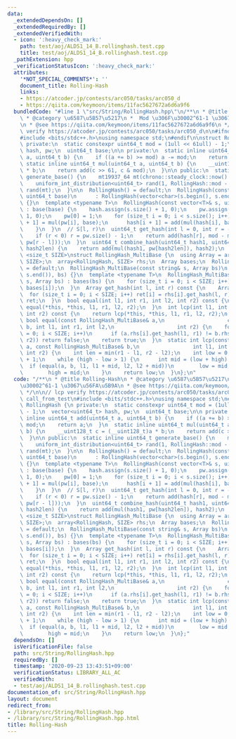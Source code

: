 ```yaml
---
data:
  _extendedDependsOn: []
  _extendedRequiredBy: []
  _extendedVerifiedWith:
  - icon: ':heavy_check_mark:'
    path: test/aoj/ALDS1_14_B.rollinghash.test.cpp
    title: test/aoj/ALDS1_14_B.rollinghash.test.cpp
  _pathExtension: hpp
  _verificationStatusIcon: ':heavy_check_mark:'
  attributes:
    '*NOT_SPECIAL_COMMENTS*': ''
    document_title: Rolling-Hash
    links:
    - https://atcoder.jp/contests/arc050/tasks/arc050_d
    - https://qiita.com/keymoon/items/11fac5627672a6d6a9f6
  bundledCode: "#line 1 \"src/String/RollingHash.hpp\"\n/**\n * @title Rolling-Hash\n\
    \ * @category \u6587\u5B57\u5217\n *  Mod \u306F\u30002^61-1 \u3067\u56FA\u5B9A\
    \n * @see https://qiita.com/keymoon/items/11fac5627672a6d6a9f6\n */\n\n// lcp\
    \ verify https://atcoder.jp/contests/arc050/tasks/arc050_d\n\n#ifndef call_from_test\n\
    #include <bits/stdc++.h>\nusing namespace std;\n#endif\n\nstruct RollingHash {\n\
    \ private:\n  static constexpr uint64_t mod = (1ull << 61ull) - 1;\n  vector<uint64_t>\
    \ hash, pw;\n  uint64_t base;\n\n private:\n  static inline uint64_t add(uint64_t\
    \ a, uint64_t b) {\n    if ((a += b) >= mod) a -= mod;\n    return a;\n  }\n \
    \ static inline uint64_t mul(uint64_t a, uint64_t b) {\n    __uint128_t c = (__uint128_t)a\
    \ * b;\n    return add(c >> 61, c & mod);\n  }\n\n public:\n  static inline uint64_t\
    \ generate_base() {\n    mt19937_64 mt(chrono::steady_clock::now().time_since_epoch().count());\n\
    \    uniform_int_distribution<uint64_t> rand(1, RollingHash::mod - 1);\n    return\
    \ rand(mt);\n  }\n\n  RollingHash() = default;\n  RollingHash(const string& s,\
    \ uint64_t base)\n      : RollingHash(vector<char>(s.begin(), s.end()), base)\
    \ {}\n  template <typename T>\n  RollingHash(const vector<T>& s, uint64_t base)\
    \ : base(base) {\n    hash.assign(s.size() + 1, 0);\n    pw.assign(s.size() +\
    \ 1, 0);\n    pw[0] = 1;\n    for (size_t i = 0; i < s.size(); i++) {\n      pw[i\
    \ + 1] = mul(pw[i], base);\n      hash[i + 1] = add(mul(hash[i], base), s[i]);\n\
    \    }\n  }\n  // S[l, r)\n  uint64_t get_hash(int l = 0, int r = -1) const {\n\
    \    if (r < 0) r = pw.size() - 1;\n    return add(hash[r], mod - mul(hash[l],\
    \ pw[r - l]));\n  }\n  uint64_t combine_hash(uint64_t hash1, uint64_t hash2, int\
    \ hash2len) {\n    return add(mul(hash1, pw[hash2len]), hash2);\n  }\n};\n\ntemplate\
    \ <size_t SIZE>\nstruct RollingHash_MultiBase {\n  using Array = array<uint64_t,\
    \ SIZE>;\n  array<RollingHash, SIZE> rhs;\n  Array bases;\n  RollingHash_MultiBase()\
    \ = default;\n  RollingHash_MultiBase(const string& s, Array bs)\n      : RollingHash_MultiBase(vector<char>(s.begin(),\
    \ s.end()), bs) {}\n  template <typename T>\n  RollingHash_MultiBase(const vector<T>&\
    \ s, Array bs) : bases(bs) {\n    for (size_t i = 0; i < SIZE; i++) rhs[i] = RollingHash(s,\
    \ bases[i]);\n  }\n  Array get_hash(int l, int r) const {\n    Array ret;\n  \
    \  for (size_t i = 0; i < SIZE; i++) ret[i] = rhs[i].get_hash(l, r);\n    return\
    \ ret;\n  }\n  bool equal(int l1, int r1, int l2, int r2) const {\n    return\
    \ equal(*this, *this, l1, r1, l2, r2);\n  }\n  int lcp(int l1, int r1, int l2,\
    \ int r2) const {\n    return lcp(*this, *this, l1, r1, l2, r2);\n  }\n  static\
    \ bool equal(const RollingHash_MultiBase& a,\n                    const RollingHash_MultiBase&\
    \ b, int l1, int r1, int l2,\n                    int r2) {\n    for (size_t i\
    \ = 0; i < SIZE; i++)\n      if (a.rhs[i].get_hash(l1, r1) != b.rhs[i].get_hash(l2,\
    \ r2)) return false;\n    return true;\n  }\n  static int lcp(const RollingHash_MultiBase&\
    \ a, const RollingHash_MultiBase& b,\n                 int l1, int r1, int l2,\
    \ int r2) {\n    int len = min(r1 - l1, r2 - l2);\n    int low = 0, high = len\
    \ + 1;\n    while (high - low > 1) {\n      int mid = (low + high) / 2;\n    \
    \  if (equal(a, b, l1, l1 + mid, l2, l2 + mid))\n        low = mid;\n      else\n\
    \        high = mid;\n    }\n    return low;\n  }\n};\n"
  code: "/**\n * @title Rolling-Hash\n * @category \u6587\u5B57\u5217\n *  Mod \u306F\
    \u30002^61-1 \u3067\u56FA\u5B9A\n * @see https://qiita.com/keymoon/items/11fac5627672a6d6a9f6\n\
    \ */\n\n// lcp verify https://atcoder.jp/contests/arc050/tasks/arc050_d\n\n#ifndef\
    \ call_from_test\n#include <bits/stdc++.h>\nusing namespace std;\n#endif\n\nstruct\
    \ RollingHash {\n private:\n  static constexpr uint64_t mod = (1ull << 61ull)\
    \ - 1;\n  vector<uint64_t> hash, pw;\n  uint64_t base;\n\n private:\n  static\
    \ inline uint64_t add(uint64_t a, uint64_t b) {\n    if ((a += b) >= mod) a -=\
    \ mod;\n    return a;\n  }\n  static inline uint64_t mul(uint64_t a, uint64_t\
    \ b) {\n    __uint128_t c = (__uint128_t)a * b;\n    return add(c >> 61, c & mod);\n\
    \  }\n\n public:\n  static inline uint64_t generate_base() {\n    mt19937_64 mt(chrono::steady_clock::now().time_since_epoch().count());\n\
    \    uniform_int_distribution<uint64_t> rand(1, RollingHash::mod - 1);\n    return\
    \ rand(mt);\n  }\n\n  RollingHash() = default;\n  RollingHash(const string& s,\
    \ uint64_t base)\n      : RollingHash(vector<char>(s.begin(), s.end()), base)\
    \ {}\n  template <typename T>\n  RollingHash(const vector<T>& s, uint64_t base)\
    \ : base(base) {\n    hash.assign(s.size() + 1, 0);\n    pw.assign(s.size() +\
    \ 1, 0);\n    pw[0] = 1;\n    for (size_t i = 0; i < s.size(); i++) {\n      pw[i\
    \ + 1] = mul(pw[i], base);\n      hash[i + 1] = add(mul(hash[i], base), s[i]);\n\
    \    }\n  }\n  // S[l, r)\n  uint64_t get_hash(int l = 0, int r = -1) const {\n\
    \    if (r < 0) r = pw.size() - 1;\n    return add(hash[r], mod - mul(hash[l],\
    \ pw[r - l]));\n  }\n  uint64_t combine_hash(uint64_t hash1, uint64_t hash2, int\
    \ hash2len) {\n    return add(mul(hash1, pw[hash2len]), hash2);\n  }\n};\n\ntemplate\
    \ <size_t SIZE>\nstruct RollingHash_MultiBase {\n  using Array = array<uint64_t,\
    \ SIZE>;\n  array<RollingHash, SIZE> rhs;\n  Array bases;\n  RollingHash_MultiBase()\
    \ = default;\n  RollingHash_MultiBase(const string& s, Array bs)\n      : RollingHash_MultiBase(vector<char>(s.begin(),\
    \ s.end()), bs) {}\n  template <typename T>\n  RollingHash_MultiBase(const vector<T>&\
    \ s, Array bs) : bases(bs) {\n    for (size_t i = 0; i < SIZE; i++) rhs[i] = RollingHash(s,\
    \ bases[i]);\n  }\n  Array get_hash(int l, int r) const {\n    Array ret;\n  \
    \  for (size_t i = 0; i < SIZE; i++) ret[i] = rhs[i].get_hash(l, r);\n    return\
    \ ret;\n  }\n  bool equal(int l1, int r1, int l2, int r2) const {\n    return\
    \ equal(*this, *this, l1, r1, l2, r2);\n  }\n  int lcp(int l1, int r1, int l2,\
    \ int r2) const {\n    return lcp(*this, *this, l1, r1, l2, r2);\n  }\n  static\
    \ bool equal(const RollingHash_MultiBase& a,\n                    const RollingHash_MultiBase&\
    \ b, int l1, int r1, int l2,\n                    int r2) {\n    for (size_t i\
    \ = 0; i < SIZE; i++)\n      if (a.rhs[i].get_hash(l1, r1) != b.rhs[i].get_hash(l2,\
    \ r2)) return false;\n    return true;\n  }\n  static int lcp(const RollingHash_MultiBase&\
    \ a, const RollingHash_MultiBase& b,\n                 int l1, int r1, int l2,\
    \ int r2) {\n    int len = min(r1 - l1, r2 - l2);\n    int low = 0, high = len\
    \ + 1;\n    while (high - low > 1) {\n      int mid = (low + high) / 2;\n    \
    \  if (equal(a, b, l1, l1 + mid, l2, l2 + mid))\n        low = mid;\n      else\n\
    \        high = mid;\n    }\n    return low;\n  }\n};"
  dependsOn: []
  isVerificationFile: false
  path: src/String/RollingHash.hpp
  requiredBy: []
  timestamp: '2020-09-23 13:43:51+09:00'
  verificationStatus: LIBRARY_ALL_AC
  verifiedWith:
  - test/aoj/ALDS1_14_B.rollinghash.test.cpp
documentation_of: src/String/RollingHash.hpp
layout: document
redirect_from:
- /library/src/String/RollingHash.hpp
- /library/src/String/RollingHash.hpp.html
title: Rolling-Hash
---
```

